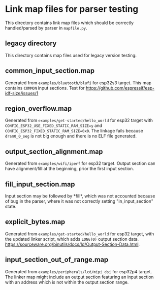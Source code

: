 # Link map files for parser testing

This directory contains link map files which should be correctly
handled/parsed by parser in `mapfile.py`.


## legacy directory

This directory contains map files used for legacy version testing.


## common_input_section.map

Generated from `examples/bluetooth/blufi` for esp32s3 target. This map contains
`COMMON` input sections. Test for https://github.com/espressif/esp-idf-size/issues/1


## region_overflow.map

Generated from `examples/get-started/hello_world` for esp32 target with
`CONFIG_ESP32_USE_FIXED_STATIC_RAM_SIZE=y` and `CONFIG_ESP32_FIXED_STATIC_RAM_SIZE=0x0`.
The linkage fails because `dram0_0_seg` is not big enough and there is no ELF file
generated.


## output_section_alignment.map

Generated from `examples/wifi/iperf` for esp32 target. Output section can have
alignment/fill at the beginning, prior the first input section.


## fill_input_section.map

Input section may be followed by \*fill\*, which was not accounted because
of bug in the parser, where it was not correctly setting "in_input_section"
state.


## explicit_bytes.map

Generated from `examples/get-started/hello_world` for esp32 target, with
the updated linker script, which adds `LONG(0)` output section data.
https://sourceware.org/binutils/docs/ld/Output-Section-Data.html.


## input_section_out_of_range.map

Generated from `examples/peripherals/lcd/mipi_dsi` for esp32p4 target.
The linker map might include an output section featuring an input section with
an address which is not within the output section range.
